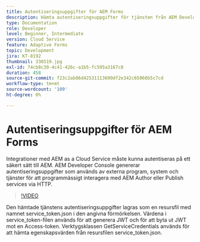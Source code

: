 ```yaml
---
title: Autentiseringsuppgifter för AEM Forms
description: Hämta autentiseringsuppgifter för tjänsten från AEM Developer Console.
type: Documentation
role: Developer
level: Beginner, Intermediate
version: Cloud Service
feature: Adaptive Forms
topic: Development
jira: KT-8192
thumbnail: 330519.jpg
exl-id: 74cb8c30-4c41-426c-a1b5-fc595a3167c8
duration: 458
source-git-commit: f23c2ab86d42531113690df2e342c65060b5c7cd
workflow-type: tm+mt
source-wordcount: '109'
ht-degree: 0%

---
```


# Autentiseringsuppgifter för AEM Forms

Integrationer med AEM as a Cloud Service måste kunna autentiseras på ett säkert sätt till AEM. AEM Developer Console genererar autentiseringsuppgifter som används av externa program, system och tjänster för att programmässigt interagera med AEM Author eller Publish services via HTTP.

>[!VIDEO](https://video.tv.adobe.com/v/330519?quality=12&learn=on)

Den hämtade tjänstens autentiseringsuppgifter lagras som en resursfil med namnet service_token.json i den angivna förmörkelsen. Värdena i service_token-filen används för att generera JWT och för att byta ut JWT mot en Access-token. Verktygsklassen GetServiceCredentials används för att hämta egenskapsvärden från resursfilen service_token.json.
